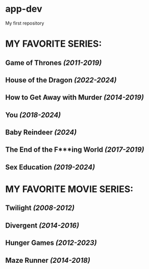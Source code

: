 # app-dev
My first repository

# MY FAVORITE SERIES:

## Game of Thrones *(2011-2019)*
## House of the Dragon *(2022-2024)*
## How to Get Away with Murder *(2014-2019)*
## You *(2018-2024)*
## Baby Reindeer *(2024)*
## The End of the F***ing World *(2017-2019)*
## Sex Education *(2019-2024)*

# MY FAVORITE MOVIE SERIES:

## Twilight *(2008-2012)*
## Divergent *(2014-2016)*
## Hunger Games *(2012-2023)*
## Maze Runner *(2014-2018)*
